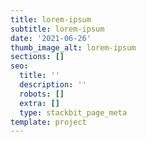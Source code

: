 ```yaml
---
title: lorem-ipsum
subtitle: lorem-ipsum
date: '2021-06-26'
thumb_image_alt: lorem-ipsum
sections: []
seo:
  title: ''
  description: ''
  robots: []
  extra: []
  type: stackbit_page_meta
template: project
---
```

